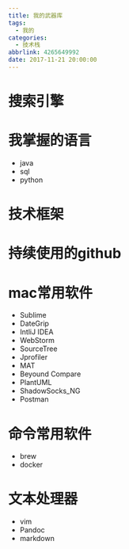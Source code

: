 ```yaml
---
title: 我的武器库
tags:
  - 我的
categories:
  - 技术栈
abbrlink: 4265649992
date: 2017-11-21 20:00:00
---
```


# 搜索引擎



# 我掌握的语言
* java
* sql
* python


# 技术框架


# 持续使用的github




# mac常用软件
* Sublime
* DateGrip
* IntliJ IDEA
* WebStorm
* SourceTree
* Jprofiler
* MAT
* Beyound Compare
* PlantUML
* ShadowSocks_NG
* Postman


# 命令常用软件
* brew
* docker


# 文本处理器
* vim
* Pandoc
* markdown


